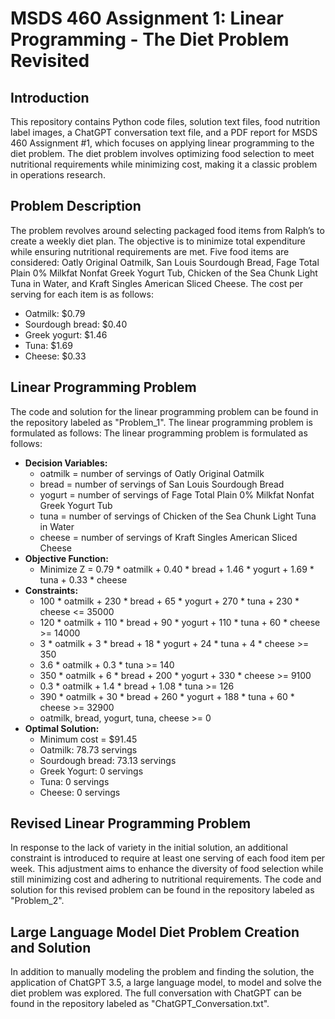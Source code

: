 # MSDS 460 Assignment 1: Linear Programming - The Diet Problem Revisited

## Introduction
This repository contains Python code files, solution text files, food nutrition label images, a ChatGPT conversation text file, and a PDF report for MSDS 460 Assignment #1, which focuses on applying linear programming to the diet problem. The diet problem involves optimizing food selection to meet nutritional requirements while minimizing cost, making it a classic problem in operations research.

## Problem Description
The problem revolves around selecting packaged food items from Ralph’s to create a weekly diet plan. The objective is to minimize total expenditure while ensuring nutritional requirements are met. Five food items are considered: Oatly Original Oatmilk, San Louis Sourdough Bread, Fage Total Plain 0% Milkfat Nonfat Greek Yogurt Tub, Chicken of the Sea Chunk Light Tuna in Water, and Kraft Singles American Sliced Cheese. The cost per serving for each item is as follows:
- Oatmilk: $0.79
- Sourdough bread: $0.40
- Greek yogurt: $1.46
- Tuna: $1.69
- Cheese: $0.33

## Linear Programming Problem
The code and solution for the linear programming problem can be found in the repository labeled as "Problem_1". The linear programming problem is formulated as follows:
The linear programming problem is formulated as follows:

- **Decision Variables:**
  - oatmilk = number of servings of Oatly Original Oatmilk
  - bread = number of servings of San Louis Sourdough Bread
  - yogurt = number of servings of Fage Total Plain 0% Milkfat Nonfat Greek Yogurt Tub
  - tuna = number of servings of Chicken of the Sea Chunk Light Tuna in Water
  - cheese = number of servings of Kraft Singles American Sliced Cheese
- **Objective Function:**
  - Minimize Z = 0.79 * oatmilk + 0.40 * bread + 1.46 * yogurt + 1.69 * tuna + 0.33 * cheese
- **Constraints:**
  - 100 * oatmilk + 230 * bread + 65 * yogurt + 270 * tuna + 230 * cheese <= 35000
  - 120 * oatmilk + 110 * bread + 90 * yogurt + 110 * tuna + 60 * cheese >= 14000
  - 3 * oatmilk + 3 * bread + 18 * yogurt + 24 * tuna + 4 * cheese >= 350
  - 3.6 * oatmilk + 0.3 * tuna >= 140
  - 350 * oatmilk + 6 * bread + 200 * yogurt + 330 * cheese >= 9100
  - 0.3 * oatmilk + 1.4 * bread + 1.08 * tuna >= 126
  - 390 * oatmilk + 30 * bread + 260 * yogurt + 188 * tuna + 60 * cheese >= 32900
  - oatmilk, bread, yogurt, tuna, cheese >= 0
- **Optimal Solution:**
  - Minimum cost = $91.45
  - Oatmilk: 78.73 servings
  - Sourdough bread: 73.13 servings
  - Greek Yogurt: 0 servings
  - Tuna: 0 servings
  - Cheese: 0 servings
    
## Revised Linear Programming Problem
In response to the lack of variety in the initial solution, an additional constraint is introduced to require at least one serving of each food item per week. This adjustment aims to enhance the diversity of food selection while still minimizing cost and adhering to nutritional requirements. The code and solution for this revised problem can be found in the repository labeled as "Problem_2".

## Large Language Model Diet Problem Creation and Solution
In addition to manually modeling the problem and finding the solution, the application of ChatGPT 3.5, a large language model, to model and solve the diet problem was explored. The full conversation with ChatGPT can be found in the repository labeled as "ChatGPT_Conversation.txt".
